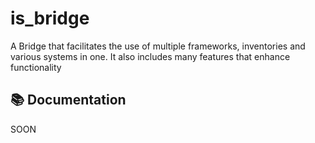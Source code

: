 # is_bridge

A Bridge that facilitates the use of multiple frameworks, inventories and various systems in one. It also includes many features that enhance functionality

## 📚 Documentation

SOON

